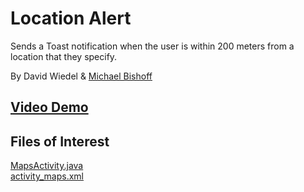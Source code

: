 # Location Alert
Sends a Toast notification when the user is within 200 meters from a location that they specify.

By David Wiedel & [Michael Bishoff](http://github.com/michaelbishoff)

## [Video Demo](https://www.youtube.com/watch?v=4wU3wck9oIk)

## Files of Interest
[MapsActivity.java](https://github.com/michaelbishoff/LocationAlert/blob/master/app/src/main/java/michaelbishoff/locationalert/MapsActivity.java)  
[activity_maps.xml](https://github.com/michaelbishoff/LocationAlert/blob/master/app/src/main/res/layout/activity_maps.xml)